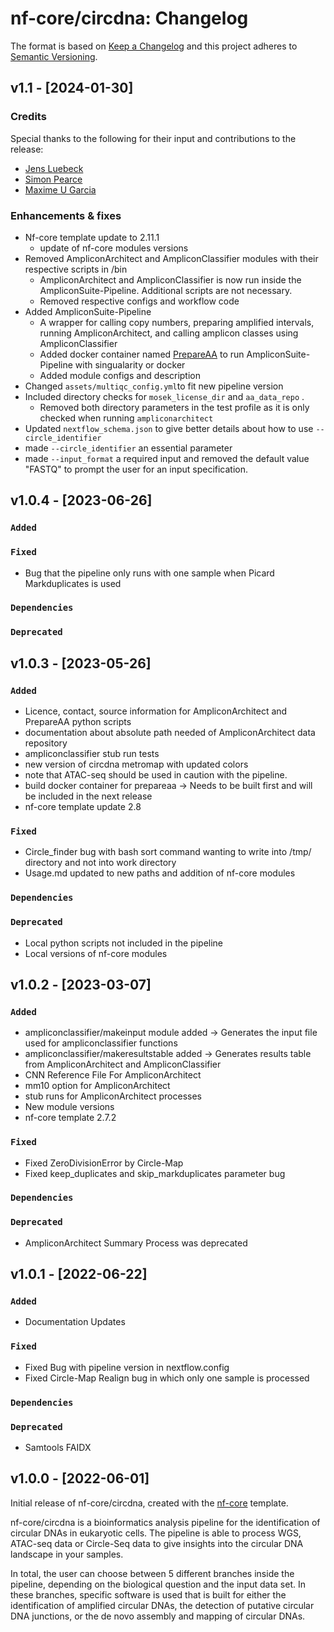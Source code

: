 # nf-core/circdna: Changelog

The format is based on [Keep a Changelog](https://keepachangelog.com/en/1.0.0/)
and this project adheres to [Semantic Versioning](https://semver.org/spec/v2.0.0.html).

## v1.1 - [2024-01-30]

### Credits

Special thanks to the following for their input and contributions to the release:

- [Jens Luebeck](https://github.com/jluebeck)
- [Simon Pearce](https://github.com/SPPearce)
- [Maxime U Garcia](https://github.com/maxulysse)

### Enhancements & fixes

- Nf-core template update to 2.11.1
  - update of nf-core modules versions
- Removed AmpliconArchitect and AmpliconClassifier modules with their respective scripts in /bin
  - AmpliconArchitect and AmpliconClassifier is now run inside the AmpliconSuite-Pipeline. Additional scripts are not necessary.
  - Removed respective configs and workflow code
- Added AmpliconSuite-Pipeline
  - A wrapper for calling copy numbers, preparing amplified intervals, running AmpliconArchitect, and calling amplicon classes using AmpliconClassifier
  - Added docker container named [PrepareAA](https://quay.iorepository/nf-core/prepareaa?tab=tags) to run AmpliconSuite-Pipeline with singualarity or docker
  - Added module configs and description
- Changed `assets/multiqc_config.yml`to fit new pipeline version
- Included directory checks for `mosek_license_dir` and `aa_data_repo` .
  - Removed both directory parameters in the test profile as it is only checked when running `ampliconarchitect`
- Updated `nextflow_schema.json` to give better details about how to use `--circle_identifier`
- made `--circle_identifier` an essential parameter
- made `--input_format` a required input and removed the default value "FASTQ" to prompt the user for an input specification.

## v1.0.4 - [2023-06-26]

### `Added`

### `Fixed`

- Bug that the pipeline only runs with one sample when Picard Markduplicates is used

### `Dependencies`

### `Deprecated`

## v1.0.3 - [2023-05-26]

### `Added`

- Licence, contact, source information for AmpliconArchitect and PrepareAA python scripts
- documentation about absolute path needed of AmpliconArchitect data repository
- ampliconclassifier stub run tests
- new version of circdna metromap with updated colors
- note that ATAC-seq should be used in caution with the pipeline.
- build docker container for prepareaa -> Needs to be built first and will be included in the next release
- nf-core template update 2.8

### `Fixed`

- Circle_finder bug with bash sort command wanting to write into /tmp/ directory and not into work directory
- Usage.md updated to new paths and addition of nf-core modules

### `Dependencies`

### `Deprecated`

- Local python scripts not included in the pipeline
- Local versions of nf-core modules

## v1.0.2 - [2023-03-07]

### `Added`

- ampliconclassifier/makeinput module added -> Generates the input file used for ampliconclassifier functions
- ampliconclassifier/makeresultstable added -> Generates results table from AmpliconArchitect and AmpliconClassifier
- CNN Reference File For AmpliconArchitect
- mm10 option for AmpliconArchitect
- stub runs for AmpliconArchitect processes
- New module versions
- nf-core template 2.7.2

### `Fixed`

- Fixed ZeroDivisionError by Circle-Map
- Fixed keep_duplicates and skip_markduplicates parameter bug

### `Dependencies`

### `Deprecated`

- AmpliconArchitect Summary Process was deprecated

## v1.0.1 - [2022-06-22]

### `Added`

- Documentation Updates

### `Fixed`

- Fixed Bug with pipeline version in nextflow.config
- Fixed Circle-Map Realign bug in which only one sample is processed

### `Dependencies`

### `Deprecated`

- Samtools FAIDX

## v1.0.0 - [2022-06-01]

Initial release of nf-core/circdna, created with the [nf-core](https://nf-co.re/) template.

nf-core/circdna is a bioinformatics analysis pipeline for the identification of circular DNAs in eukaryotic cells. The pipeline is able to process WGS, ATAC-seq data or Circle-Seq data to give insights into the circular DNA landscape in your samples.

In total, the user can choose between 5 different branches inside the pipeline, depending on the biological question and the input data set. In these branches, specific software is used that is built for either the identification of amplified circular DNAs, the detection of putative circular DNA junctions, or the de novo assembly and mapping of circular DNAs.
